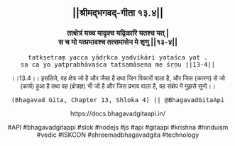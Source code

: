 <center><h2>||श्रीमद्‍भगवद्‍-गीता १३.४||</h2>
<h3>तत्क्षेत्रं यच्च यादृक्च यद्विकारि यतश्च यत् |<br/>स च यो यत्प्रभावश्च तत्समासेन मे शृणु ||१३-४||</h3>
<pre>tatkṣetraṃ yacca yādṛkca yadvikāri yataśca yat .<br/>sa ca yo yatprabhāvaśca tatsamāsena me śṛṇu ||13-4||</pre>
<p>।।13.4।। इसलिये, वह क्षेत्र जो है और जैसा है तथा जिन विकारों वाला है, और जिस (कारण) से जो (कार्य) हुआ है तथा वह (क्षेत्रज्ञ) भी जो है और जिस प्रभाव वाला है, वह संक्षेप में मुझसे सुनो।।</p>
<pre>(Bhagavad Gita, Chapter 13, Shloka 4) || @BhagavadGitaApi</pre><p>https://docs.bhagavadgitaapi.in/</p><p>#API #bhagavadgitaapi #slok #nodejs #js #api #gitaapi #krishna #hinduism #vedic #ISKCON #shreemadbhagavadgita #technology</p></center>